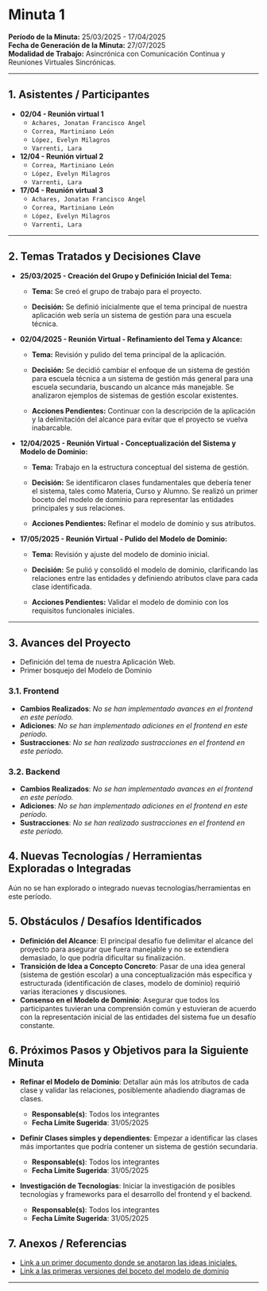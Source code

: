 # Minuta 1

**Período de la Minuta:** 25/03/2025 - 17/04/2025  
**Fecha de Generación de la Minuta:** 27/07/2025  
**Modalidad de Trabajo:** Asincrónica con Comunicación Continua y Reuniones Virtuales Sincrónicas.

---

## 1. Asistentes / Participantes

- **02/04 - Reunión virtual 1**
  - `Achares, Jonatan Francisco Angel`
  - `Correa, Martiniano León`
  - `López, Evelyn Milagros`
  - `Varrenti, Lara`
- **12/04 - Reunión virtual 2**
  - `Correa, Martiniano León`
  - `López, Evelyn Milagros`
  - `Varrenti, Lara`
- **17/04 - Reunión virtual 3**
  - `Achares, Jonatan Francisco Angel`
  - `Correa, Martiniano León`
  - `López, Evelyn Milagros`
  - `Varrenti, Lara`

---

## 2. Temas Tratados y Decisiones Clave

- **25/03/2025 - Creación del Grupo y Definición Inicial del Tema:**

  - **Tema:** Se creó el grupo de trabajo para el proyecto.

  - **Decisión:** Se definió inicialmente que el tema principal de nuestra aplicación web sería un sistema de gestión para una escuela técnica.

- **02/04/2025 - Reunión Virtual - Refinamiento del Tema y Alcance:**

  - **Tema:** Revisión y pulido del tema principal de la aplicación.

  - **Decisión:** Se decidió cambiar el enfoque de un sistema de gestión para escuela técnica a un sistema de gestión más general para una escuela secundaria, buscando un alcance más manejable. Se analizaron ejemplos de sistemas de gestión escolar existentes.

  - **Acciones Pendientes:** Continuar con la descripción de la aplicación y la delimitación del alcance para evitar que el proyecto se vuelva inabarcable.

- **12/04/2025 - Reunión Virtual - Conceptualización del Sistema y Modelo de Dominio:**

  - **Tema:** Trabajo en la estructura conceptual del sistema de gestión.

  - **Decisión:** Se identificaron clases fundamentales que debería tener el sistema, tales como Materia, Curso y Alumno. Se realizó un primer boceto del modelo de dominio para representar las entidades principales y sus relaciones.

  - **Acciones Pendientes:** Refinar el modelo de dominio y sus atributos.

- **17/05/2025 - Reunión Virtual - Pulido del Modelo de Dominio:**

  - **Tema:** Revisión y ajuste del modelo de dominio inicial.

  - **Decisión:** Se pulió y consolidó el modelo de dominio, clarificando las relaciones entre las entidades y definiendo atributos clave para cada clase identificada.

  - **Acciones Pendientes:** Validar el modelo de dominio con los requisitos funcionales iniciales.

---

## 3. Avances del Proyecto

- Definición del tema de nuestra Aplicación Web.
- Primer bosquejo del Modelo de Dominio

### 3.1. Frontend

- **Cambios Realizados**: _No se han implementado avances en el frontend en este período._
- **Adiciones**: _No se han implementado adiciones en el frontend en este período._
- **Sustracciones**: _No se han realizado sustracciones en el frontend en este período._

### 3.2. Backend

- **Cambios Realizados**: _No se han implementado avances en el frontend en este período._
- **Adiciones**: _No se han implementado adiciones en el frontend en este período._
- **Sustracciones**: _No se han realizado sustracciones en el frontend en este período._

## 4. Nuevas Tecnologías / Herramientas Exploradas o Integradas

Aún no se han explorado o integrado nuevas tecnologías/herramientas en este período.

## 5. Obstáculos / Desafíos Identificados

- **Definición del Alcance**: El principal desafío fue delimitar el alcance del proyecto para asegurar que fuera manejable y no se extendiera demasiado, lo que podría dificultar su finalización.
- **Transición de Idea a Concepto Concreto**: Pasar de una idea general (sistema de gestión escolar) a una conceptualización más específica y estructurada (identificación de clases, modelo de dominio) requirió varias iteraciones y discusiones.
- **Consenso en el Modelo de Dominio**: Asegurar que todos los participantes tuvieran una comprensión común y estuvieran de acuerdo con la representación inicial de las entidades del sistema fue un desafío constante.

## 6. Próximos Pasos y Objetivos para la Siguiente Minuta

- **Refinar el Modelo de Dominio**: Detallar aún más los atributos de cada clase y validar las relaciones, posiblemente añadiendo diagramas de clases.

  - **Responsable(s)**: Todos los integrantes
  - **Fecha Límite Sugerida**: 31/05/2025

- **Definir Clases simples y dependientes**: Empezar a identificar las clases más importantes que podría contener un sistema de gestión secundaria.

  - **Responsable(s)**: Todos los integrantes
  - **Fecha Límite Sugerida**: 31/05/2025

- **Investigación de Tecnologías**: Iniciar la investigación de posibles tecnologías y frameworks para el desarrollo del frontend y el backend.
  - **Responsable(s)**: Todos los integrantes
  - **Fecha Límite Sugerida**: 31/05/2025

## 7. Anexos / Referencias

- [Link a un primer documento donde se anotaron las ideas iniciales.](https://docs.google.com/document/d/1EqjbnCSsM612dwPoi3KIpYcio0CWDXXC4Rz_J7QFtmE/edit?usp=sharing)
- [Link a las primeras versiones del boceto del modelo de dominio](https://drive.google.com/file/d/1FcGKubYxMlmZv1TTcBNtXjBOVymECwV2/view)

---
